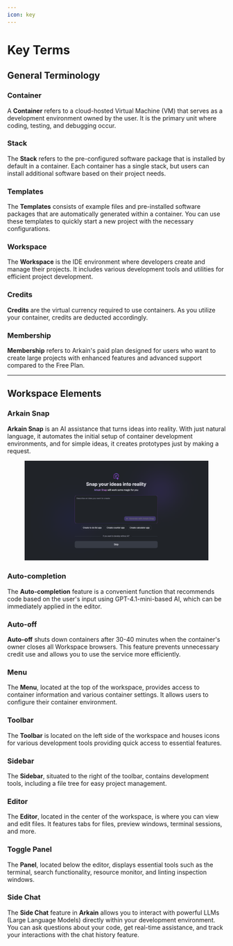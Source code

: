 ```yaml
---
icon: key
---
```


# Key Terms

## **General Terminology**

### **Container**

A **Container** refers to a cloud-hosted Virtual Machine (VM) that serves as a development environment owned by the user. It is the primary unit where coding, testing, and debugging occur.

### **Stack**

The **Stack** refers to the pre-configured software package that is installed by default in a container. Each container has a single stack, but users can install additional software based on their project needs.

### **Templates**

The **Templates** consists of example files and pre-installed software packages that are automatically generated within a container. You can use these templates to quickly start a new project with the necessary configurations.

### **Workspace**

The **Workspace** is the IDE environment where developers create and manage their projects. It includes various development tools and utilities for efficient project development.

### **Credits**

**Credits** are the virtual currency required to use containers. As you utilize your container, credits are deducted accordingly.

### **Membership**&#x20;

**Membership** refers to Arkain's paid plan designed for users who want to create large projects with enhanced features and advanced support compared to the Free Plan.



***

## **Workspace Elements**

### Arkain Snap

**Arkain Snap** is an AI assistance that turns ideas into reality. With just natural language, it automates the initial setup of container development environments, and for simple ideas, it creates prototypes just by making a request.

<figure><img src="../.gitbook/assets/snap.png" alt=""><figcaption></figcaption></figure>

### Auto-completion

The **Auto-completion** feature is a convenient function that recommends code based on the user's input using GPT-4.1-mini-based AI, which can be immediately applied in the editor.

### Auto-off

**Auto-off** shuts down containers after 30-40 minutes when the container's owner closes all Workspace browsers. This feature prevents unnecessary credit use and allows you to use the service more efficiently.

### **Menu**

The **Menu**, located at the top of the workspace, provides access to container information and various container settings. It allows users to configure their container environment.

### **Toolbar**

The **Toolbar** is located on the left side of the workspace and houses icons for various development tools providing quick access to essential features.

### **Sidebar**

The **Sidebar**, situated to the right of the toolbar, contains development tools, including a file tree for easy project management.

### **Editor**

The **Editor**, located in the center of the workspace, is where you can view and edit files. It features tabs for files, preview windows, terminal sessions, and more.

### Toggle Panel

The **Panel**, located below the editor, displays essential tools such as the terminal, search functionality, resource monitor, and linting inspection windows.

### Side Chat

The **Side Chat** feature in **Arkain** allows you to interact with powerful LLMs (Large Language Models) directly within your development environment. You can ask questions about your code, get real-time assistance, and track your interactions with the chat history feature.
